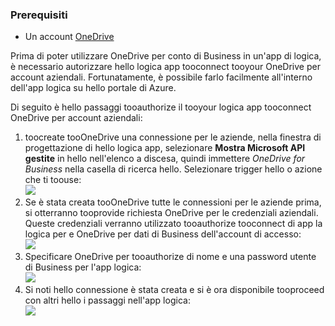 ### <a name="prerequisites"></a>Prerequisiti
* Un account [OneDrive](http://OneDrive.com) 

Prima di poter utilizzare OneDrive per conto di Business in un'app di logica, è necessario autorizzare hello logica app tooconnect tooyour OneDrive per account aziendali. Fortunatamente, è possibile farlo facilmente all'interno dell'app logica su hello portale di Azure. 

Di seguito è hello passaggi tooauthorize il tooyour logica app tooconnect OneDrive per account aziendali:

1. toocreate tooOneDrive una connessione per le aziende, nella finestra di progettazione di hello logica app, selezionare **Mostra Microsoft API gestite** in hello nell'elenco a discesa, quindi immettere *OneDrive for Business* nella casella di ricerca hello. Selezionare trigger hello o azione che ti toouse:  
   ![](./media/connectors-create-api-onedriveforbusiness/onedriveforbusiness-1.png)
2. Se è stata creata tooOneDrive tutte le connessioni per le aziende prima, si otterranno tooprovide richiesta OneDrive per le credenziali aziendali. Queste credenziali verranno utilizzato tooauthorize tooconnect di app la logica per e OneDrive per dati di Business dell'account di accesso:  
   ![](./media/connectors-create-api-onedriveforbusiness/onedriveforbusiness-2.png)
3. Specificare OneDrive per tooauthorize di nome e una password utente di Business per l'app logica:  
   ![](./media/connectors-create-api-onedriveforbusiness/onedriveforbusiness-3.png)   
4. Si noti hello connessione è stata creata e si è ora disponibile tooproceed con altri hello i passaggi nell'app logica:  
   ![](./media/connectors-create-api-onedriveforbusiness/onedriveforbusiness-4.png)   

